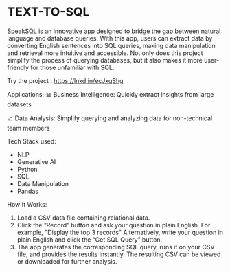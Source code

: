# TEXT-TO-SQL

SpeakSQL is an innovative app designed to bridge the gap between natural language and database queries. With this app, users can extract data by converting English sentences into SQL queries, making data manipulation and retrieval more intuitive and accessible.
Not only does this project simplify the process of querying databases, but it also makes it more user-friendly for those unfamiliar with SQL.

Try the project : [ https://lnkd.in/ecJxqShg
](https://textsql-analysis.streamlit.app/)

Applications:
📊 Business Intelligence: Quickly extract insights from large datasets

📈 Data Analysis: Simplify querying and analyzing data for non-technical team members

Tech Stack used:
- NLP
- Generative AI
- Python
- SQL
- Data Manipulation
- Pandas


How It Works:
1. Load a CSV data file containing relational data.
2. Click the “Record” button and ask your question in plain English. For example, "Display the top 3 records" Alternatively, write your question in plain English and click the “Get SQL Query” button.
3. The app generates the corresponding SQL query, runs it on your CSV file, and provides the results instantly. The resulting CSV can be viewed or downloaded for further analysis.
